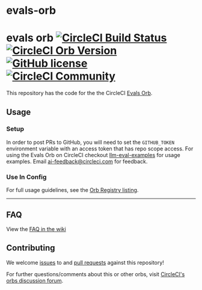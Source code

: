 # evals-orb
# evals orb [![CircleCI Build Status](https://circleci.com/gh/CircleCI-Public/evals-orb.svg?style=shield "CircleCI Build Status")](https://circleci.com/gh/CircleCI-Public/evals-orb) [![CircleCI Orb Version](https://badges.circleci.com/orbs/circleci/evals.svg)](https://circleci.com/orbs/registry/orb/circleci/evals) [![GitHub license](https://img.shields.io/badge/license-MIT-blue.svg)](https://raw.githubusercontent.com/circleci-public/evals-orb/main/LICENSE) [![CircleCI Community](https://img.shields.io/badge/community-CircleCI%20Discuss-343434.svg)](https://discuss.circleci.com/c/ecosystem/orbs)

This repository has the code for the the CircleCI [Evals Orb](https://github.com/CircleCI-Public/evals-orb).

## Usage

### Setup

In order to post PRs to GitHub, you will need to set the `GITHUB_TOKEN` environment variable with an access token that has repo scope access.
For using the Evals Orb on CircleCI checkout [llm-eval-examples](https://github.com/CircleCI-Public/llm-eval-examples) for usage examples. Email ai-feedback@circleci.com for feedback.

### Use In Config

For full usage guidelines, see the [Orb Registry listing](http://circleci.com/orbs/registry/orb/circleci/evals).

---

## FAQ

View the [FAQ in the wiki](https://github.com/CircleCI-Public/evals-orb/wiki/FAQ)

## Contributing

We welcome [issues](https://github.com/CircleCI-Public/evals-orb/issues) to and [pull requests](https://github.com/CircleCI-Public/evals-orb/pulls) against this repository!

For further questions/comments about this or other orbs, visit [CircleCI's orbs discussion forum](https://discuss.circleci.com/c/orbs).
